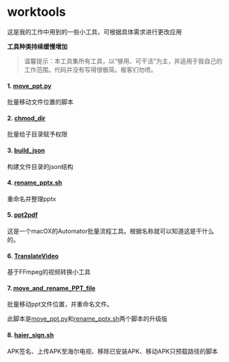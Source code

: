 # worktools
这是我的工作中用到的一些小工具，可根据具体需求进行更改应用

**工具种类持续缓慢增加**

> 温馨提示：本工具集所有工具，以“够用、可干活”为主，并适用于我自己的工作范围。代码并没有写得很极简。极客们勿喷。



#### 1. [move_ppt.py](https://github.com/doncc/worktools/blob/master/move_ppt.py)
批量移动文件位置的脚本

#### 2. [chmod_dir](https://github.com/doncc/worktools/blob/master/chmod_dir)

批量给子目录赋予权限

#### 3. [build_json](https://github.com/doncc/worktools/tree/master/build_json)

构建文件目录的json结构

#### 4. [rename_pptx.sh](https://github.com/doncc/worktools/tree/master/rename_pptx.sh)

重命名并整理pptx

#### 5. [ppt2pdf](https://github.com/doncc/worktools/blob/master/ppt2pdf.zip)

这是一个macOX的Automator批量流程工具。根据名称就可以知道这是干什么的。

#### 6. [TranslateVideo](https://github.com/doncc/VideoConversionTool)

基于FFmpeg的视频转换小工具

#### 7. [move_and_rename_PPT_file](https://github.com/doncc/worktools/blob/master/move_and_rename_PPT_file.py)

批量移动ppt文件位置，并重命名文件。

此脚本是[move_ppt.py](https://github.com/doncc/worktools/blob/master/move_ppt.py)和[rename_pptx.sh](https://github.com/doncc/worktools/tree/master/rename_pptx.sh)两个脚本的升级版

#### 8. [haier_sign.sh](https://github.com/doncc/worktools/blob/master/HaierTools)

APK签名、上传APK至海尔电视、移除已安装APK、移动APK只预载路径的脚本

